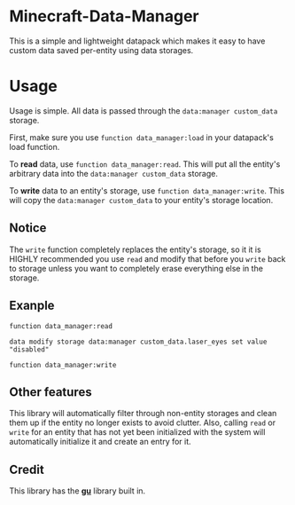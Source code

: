 # Minecraft-Data-Manager
This is a simple and lightweight datapack which makes it easy to have custom data saved per-entity using data storages.

# Usage
Usage is simple. All data is passed through the `data:manager custom_data` storage.

First, make sure you use `function data_manager:load` in your datapack's load function.

To **read** data, use `function data_manager:read`. This will put all the entity's arbitrary data into the `data:manager custom_data` storage.

To **write** data to an entity's storage, use `function data_manager:write`. This will copy the `data:manager custom_data` to your entity's storage location.

## Notice
The `write` function completely replaces the entity's storage, so it it is HIGHLY recommended you use `read` and modify that before you `write` back to storage unless you want to completely erase everything else in the storage.

## Exanple
```
function data_manager:read

data modify storage data:manager custom_data.laser_eyes set value "disabled"

function data_manager:write
```

## Other features
This library will automatically filter through non-entity storages and clean them up if the entity no longer exists to avoid clutter. Also, calling `read` or `write`
for an entity that has not yet been initialized with the system will automatically initialize it and create an entry for it.

## Credit
This library has the **[gu](https://github.com/gibbsly/gu)** library built in.
